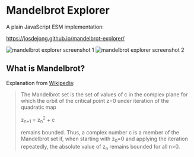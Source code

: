 # Mandelbrot Explorer

A plain JavaScript ESM implementation: 

https://josdejong.github.io/mandelbrot-explorer/

![mandelbrot explorer screenshot 1](https://raw.githubusercontent.com/josdejong/mandelbrot-explorer/images/mandelbrot-explorer-screenshot1.png)
![mandelbrot explorer screenshot 2](https://raw.githubusercontent.com/josdejong/mandelbrot-explorer/images/mandelbrot-explorer-screenshot2.png)

## What is Mandelbrot?

Explanation from [Wikipedia](https://en.wikipedia.org/wiki/Mandelbrot_set):

> The Mandelbrot set is the set of values of c in the complex plane for which the orbit of the critical point z=0 under iteration of the quadratic map
>
> z<sub>n+1</sub> = z<sub>n</sub><sup>2</sup> + c
>
> remains bounded. Thus, a complex number c is a member of the Mandelbrot set if, when starting with z<sub>0</sub>=0 and applying the iteration repeatedly, the absolute value of z<sub>n</sub> remains bounded for all n>0. 
